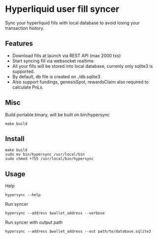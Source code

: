 # Hyperliquid user fill syncer

Sync your hyperliquid fills with local database to avoid losing your transaction history.

## Features

- Download fills at launch via REST API (max 2000 txs)
- Start syncing fill via websocket realtime
- All your fills will be stored into local database, currenly only sqlite3 is supported.
- By default, db file is created on ./db.sqlite3
- Also support fundings, genesisSpot, rewardsClaim also required to calculate PnLs.

## Misc

Build portable binary, will be built on bin/hypersync

```
make build
```

## Install

```
make build
sudo mv bin/hypersync /usr/local/bin
sudo chmod +755 /usr/local/bin/hypersync
```

## Usage

Help

```
hypersync --help
```

Run syncer

```
hypersync --address $wallet_address --verbose
```

Run syncer with output path

```
hypersync --address $wallet_address --out path/to/database.sqlite3
```